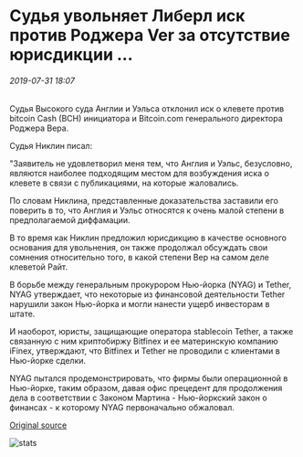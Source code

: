 # Судья увольняет Либерл иск против Роджера Ver за отсутствие юрисдикции ...

###### 2019-07-31 18:07

Судья Высокого суда Англии и Уэльса отклонил иск о клевете против bitcoin Cash (BCH) инициатора и Bitcoin.com генерального директора Роджера Вера.

Судья Никлин писал:

"Заявитель не удовлетворил меня тем, что Англия и Уэльс, безусловно, являются наиболее подходящим местом для возбуждения иска о клевете в связи с публикациями, на которые жаловались.

По словам Никлина, представленные доказательства заставили его поверить в то, что Англия и Уэльс относятся к очень малой степени в предполагаемой диффамации.

В то время как Никлин предложил юрисдикцию в качестве основного основания для увольнения, он также продолжал обсуждать свои сомнения относительно того, в какой степени Вер на самом деле клеветой Райт.

В борьбе между генеральным прокурором Нью-йорка (NYAG) и Tether, NYAG утверждает, что некоторые из финансовой деятельности Tether нарушили закон Нью-йорка и могли нанести ущерб инвесторам в штате.

И наоборот, юристы, защищающие оператора stablecoin Tether, а также связанную с ним криптобиржу Bitfinex и ее материнскую компанию iFinex, утверждают, что Bitfinex и Tether не проводили с клиентами в Нью-йорке сделки.

NYAG пытался продемонстрировать, что фирмы были операционной в Нью-йорке, таким образом, давая офис прецедент для продолжения дела в соответствии с Законом Мартина - Нью-йоркский закон о финансах - к которому NYAG первоначально обжаловал.

[Original source](https://cointelegraph.com/news/judge-dismisses-libel-suit-against-roger-ver-over-lack-of-jurisdiction)

![stats](https://c.statcounter.com/11760860/0/a89fa40b/1/ "stats")